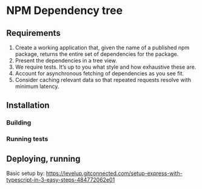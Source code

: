 # NPM Dependency tree

## Requirements
1. Create a working application that, given the name of a published npm package, returns
the entire set of dependencies for the package.
2. Present the dependencies in a tree view.
3. We require tests. It’s up to you what style and how exhaustive these are.
4. Account for asynchronous fetching of dependencies as you see fit.
5. Consider caching relevant data so that repeated requests resolve with minimum latency.

## Installation
### Building
### Running tests

## Deploying, running

Basic setup by:
https://levelup.gitconnected.com/setup-express-with-typescript-in-3-easy-steps-484772062e01